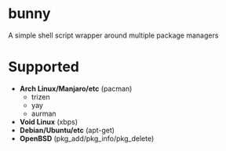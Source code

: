 # bunny
A simple shell script wrapper around multiple package managers

# Supported
-  **Arch Linux/Manjaro/etc** (pacman)
    - trizen
    - yay
    - aurman
- **Void Linux** (xbps)
- **Debian/Ubuntu/etc** (apt-get)
- **OpenBSD** (pkg_add/pkg_info/pkg_delete)
